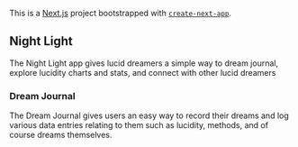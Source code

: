 This is a [Next.js](https://nextjs.org/) project bootstrapped with [`create-next-app`](https://github.com/vercel/next.js/tree/canary/packages/create-next-app).

## Night Light
  The Night Light app gives lucid dreamers a simple way to dream journal, explore lucidity charts and stats, and connect with other lucid dreamers


### Dream Journal
  The Dream Journal gives users an easy way to record their dreams and log various data entries relating to them such as lucidity, methods, and of course dreams themselves.
